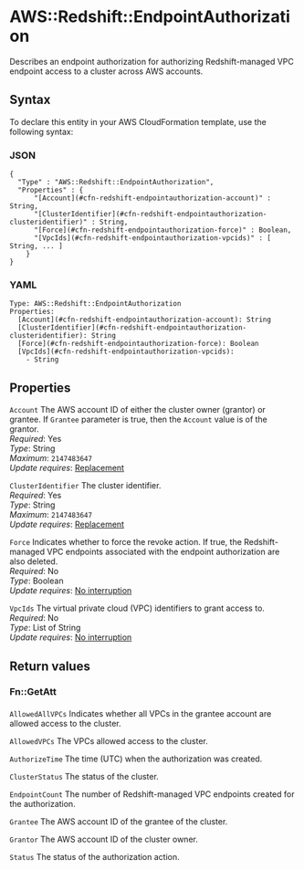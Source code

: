 # AWS::Redshift::EndpointAuthorization<a name="aws-resource-redshift-endpointauthorization"></a>

Describes an endpoint authorization for authorizing Redshift\-managed VPC endpoint access to a cluster across AWS accounts\.

## Syntax<a name="aws-resource-redshift-endpointauthorization-syntax"></a>

To declare this entity in your AWS CloudFormation template, use the following syntax:

### JSON<a name="aws-resource-redshift-endpointauthorization-syntax.json"></a>

```
{
  "Type" : "AWS::Redshift::EndpointAuthorization",
  "Properties" : {
      "[Account](#cfn-redshift-endpointauthorization-account)" : String,
      "[ClusterIdentifier](#cfn-redshift-endpointauthorization-clusteridentifier)" : String,
      "[Force](#cfn-redshift-endpointauthorization-force)" : Boolean,
      "[VpcIds](#cfn-redshift-endpointauthorization-vpcids)" : [ String, ... ]
    }
}
```

### YAML<a name="aws-resource-redshift-endpointauthorization-syntax.yaml"></a>

```
Type: AWS::Redshift::EndpointAuthorization
Properties:
  [Account](#cfn-redshift-endpointauthorization-account): String
  [ClusterIdentifier](#cfn-redshift-endpointauthorization-clusteridentifier): String
  [Force](#cfn-redshift-endpointauthorization-force): Boolean
  [VpcIds](#cfn-redshift-endpointauthorization-vpcids):
    - String
```

## Properties<a name="aws-resource-redshift-endpointauthorization-properties"></a>

`Account` <a name="cfn-redshift-endpointauthorization-account"></a>
The AWS account ID of either the cluster owner \(grantor\) or grantee\. If `Grantee` parameter is true, then the `Account` value is of the grantor\.  
_Required_: Yes  
_Type_: String  
_Maximum_: `2147483647`  
_Update requires_: [Replacement](https://docs.aws.amazon.com/AWSCloudFormation/latest/UserGuide/using-cfn-updating-stacks-update-behaviors.html#update-replacement)

`ClusterIdentifier` <a name="cfn-redshift-endpointauthorization-clusteridentifier"></a>
The cluster identifier\.  
_Required_: Yes  
_Type_: String  
_Maximum_: `2147483647`  
_Update requires_: [Replacement](https://docs.aws.amazon.com/AWSCloudFormation/latest/UserGuide/using-cfn-updating-stacks-update-behaviors.html#update-replacement)

`Force` <a name="cfn-redshift-endpointauthorization-force"></a>
Indicates whether to force the revoke action\. If true, the Redshift\-managed VPC endpoints associated with the endpoint authorization are also deleted\.  
_Required_: No  
_Type_: Boolean  
_Update requires_: [No interruption](https://docs.aws.amazon.com/AWSCloudFormation/latest/UserGuide/using-cfn-updating-stacks-update-behaviors.html#update-no-interrupt)

`VpcIds` <a name="cfn-redshift-endpointauthorization-vpcids"></a>
The virtual private cloud \(VPC\) identifiers to grant access to\.  
_Required_: No  
_Type_: List of String  
_Update requires_: [No interruption](https://docs.aws.amazon.com/AWSCloudFormation/latest/UserGuide/using-cfn-updating-stacks-update-behaviors.html#update-no-interrupt)

## Return values<a name="aws-resource-redshift-endpointauthorization-return-values"></a>

### Fn::GetAtt<a name="aws-resource-redshift-endpointauthorization-return-values-fn--getatt"></a>

#### <a name="aws-resource-redshift-endpointauthorization-return-values-fn--getatt-fn--getatt"></a>

`AllowedAllVPCs` <a name="AllowedAllVPCs-fn::getatt"></a>
Indicates whether all VPCs in the grantee account are allowed access to the cluster\.

`AllowedVPCs` <a name="AllowedVPCs-fn::getatt"></a>
The VPCs allowed access to the cluster\.

`AuthorizeTime` <a name="AuthorizeTime-fn::getatt"></a>
The time \(UTC\) when the authorization was created\.

`ClusterStatus` <a name="ClusterStatus-fn::getatt"></a>
The status of the cluster\.

`EndpointCount` <a name="EndpointCount-fn::getatt"></a>
The number of Redshift\-managed VPC endpoints created for the authorization\.

`Grantee` <a name="Grantee-fn::getatt"></a>
The AWS account ID of the grantee of the cluster\.

`Grantor` <a name="Grantor-fn::getatt"></a>
The AWS account ID of the cluster owner\.

`Status` <a name="Status-fn::getatt"></a>
The status of the authorization action\.
